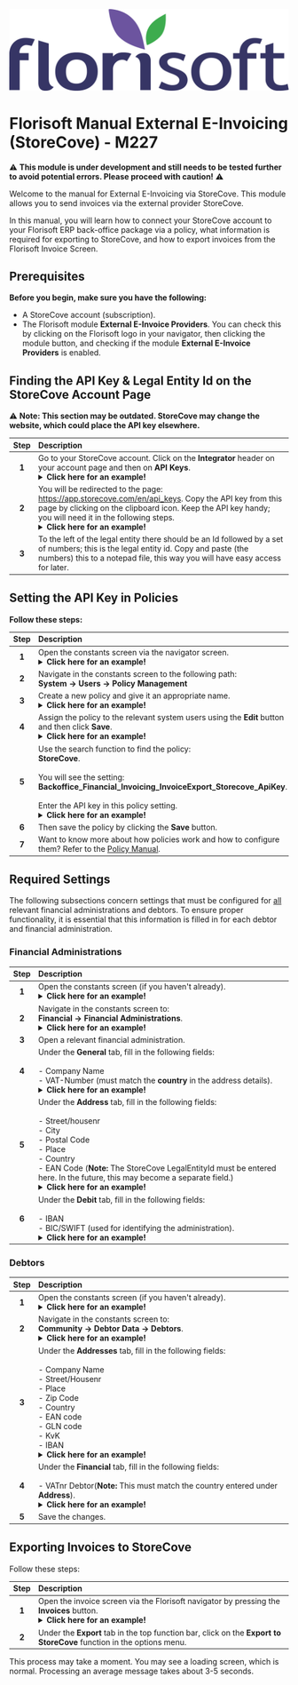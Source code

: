 <img src="../../fslogo.png" alt="Florisoft Corporate Logo">

# Florisoft Manual External E-Invoicing (StoreCove) - M227

:warning: **This module is under development and still needs to be tested further to avoid potential errors. Please proceed with caution!** :warning:

Welcome to the manual for External E-Invoicing via StoreCove. This module allows you to send invoices via the external provider StoreCove.  

In this manual, you will learn how to connect your StoreCove account to your Florisoft ERP back-office package via a policy, what information is required for exporting to StoreCove, and how to export invoices from the Florisoft Invoice Screen. 

## Prerequisites

**Before you begin, make sure you have the following:**  

* A StoreCove account (subscription).
* The Florisoft module **External E-Invoice Providers**. You can check this by clicking on the Florisoft logo in your navigator, then clicking the module button, and checking if the module **External E-Invoice Providers** is enabled.

## Finding the API Key & Legal Entity Id on the StoreCove Account Page

:warning: **Note: This section may be outdated. StoreCove may change the website, which could place the API key elsewhere.**

| Step | Description |
|:-:|:--|
| **1** | Go to your StoreCove account. Click on the **Integrator** header on your account page and then on **API Keys**. <details><summary><b>Click here for an example!</b></summary><img src="Media/EN/1.png"></details> |
| **2** | You will be redirected to the page: https://app.storecove.com/en/api_keys. Copy the API key from this page by clicking on the clipboard icon. Keep the API key handy; you will need it in the following steps. <details><summary><b>Click here for an example!</b></summary><img src="media/EN/2.png"></details> |
|**3**|To the left of the legal entity there should be an Id followed by a set of numbers; this is the legal entity id. Copy and paste (the numbers) this to a notepad file, this way you will have easy access for later.|

## Setting the API Key in Policies

**Follow these steps:**

| Step | Description |
|:-:|:--|
| **1** | Open the constants screen via the navigator screen. <details><summary><b>Click here for an example!</b></summary><img src="media/EN/3.png"></details> |
| **2** | Navigate in the constants screen to the following path:<br>**System → Users → Policy Management** |
| **3** | Create a new policy and give it an appropriate name. <details><summary><b>Click here for an example!</b></summary><img src="Media/EN/4.png"></details> |
| **4** | Assign the policy to the relevant system users using the **Edit** button and then click **Save**. <details><summary><b>Click here for an example!</b></summary><img src="Media/EN/5.png"></details> |
| **5** | Use the search function to find the policy:<br>**StoreCove**.<br><br>You will see the setting: **Backoffice_Financial_Invoicing_InvoiceExport_Storecove_ApiKey**.<br><br>Enter the API key in this policy setting. <details><summary><b>Click here for an example!</b></summary><img src="Media/EN/6.png"></details> |
| **6** | Then save the policy by clicking the **Save** button. |
| **7** | Want to know more about how policies work and how to configure them? Refer to the [Policy Manual](https://github.com/florisoft/User.Manuals/blob/main/BASIS/Policy%20Management/Handleiding%20Policy%20Management%20NL.md).

## Required Settings

The following subsections concern settings that must be configured for <u>all</u> relevant financial administrations and debtors. To ensure proper functionality, it is essential that this information is filled in for each debtor and financial administration.

### Financial Administrations

| Step | Description |
|:-:|:--|
| **1** | Open the constants screen (if you haven't already). <details><summary><b>Click here for an example!</b></summary><img src="Media/EN/3.png"></details> |
| **2** | Navigate in the constants screen to:<br>**Financial → Financial Administrations**. <details><summary><b>Click here for an example!</b></summary><img src="Media/EN/7.png"></details> |
| **3** | Open a relevant financial administration. |
| **4** | Under the **General** tab, fill in the following fields:<br><br>- Company Name<br>- VAT-Number (must match the **country** in the address details). <details><summary><b>Click here for an example!</b></summary><img src="Media/EN/8.png"></details> |
| **5** | Under the **Address** tab, fill in the following fields:<br><br>- Street/housenr<br>- City<br>- Postal Code<br>- Place<br>- Country<br>- EAN Code (**Note:** The StoreCove LegalEntityId must be entered here. In the future, this may become a separate field.) <details><summary><b>Click here for an example!</b></summary><img src="Media/EN/9.png"></details> |
| **6** | Under the **Debit** tab, fill in the following fields:<br><br>- IBAN<br>- BIC/SWIFT (used for identifying the administration). <details><summary><b>Click here for an example!</b></summary><img src="Media/EN/10.png"></details> |

### Debtors

| Step | Description |
|:-:|:--|
| **1** | Open the constants screen (if you haven't already). <details><summary><b>Click here for an example!</b></summary><img src="Media/EN/3.png"></details> |
| **2** | Navigate in the constants screen to:<br>**Community → Debtor Data → Debtors**. <details><summary><b>Click here for an example!</b></summary><img src="Media/EN/11.png"></details> |
| **3** | Under the **Addresses** tab, fill in the following fields:<br><br>- Company Name<br>- Street/Housenr<br>- Place<br>- Zip Code<br>- Country<br>- EAN code<br>- GLN code<br>- KvK<br>- IBAN<details><summary><b>Click here for an example!</b></summary><img src="Media/EN/12.png"></details>|
| **4** | Under the **Financial** tab, fill in the following fields:<br><br>- VATnr Debtor(**Note:** This must match the country entered under **Address**).<details><summary><b>Click here for an example!</b></summary><img src="Media/EN/13.png"></details>|
| **5** | Save the changes. |

## Exporting Invoices to StoreCove

Follow these steps:

| Step | Description |
|:-:|:--|
| **1** | Open the invoice screen via the Florisoft navigator by pressing the **Invoices** button. <details><summary><b>Click here for an example!</b></summary><img src="Media/EN/14.png"></details> |
| **2** | Under the **Export** tab in the top function bar, click on the **Export to StoreCove** function in the options menu. |

This process may take a moment. You may see a loading screen, which is normal. Processing an average message takes about 3-5 seconds.
